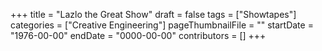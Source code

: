 +++
title = "Lazlo the Great Show"
draft = false
tags = ["Showtapes"]
categories = ["Creative Engineering"]
pageThumbnailFile = ""
startDate = "1976-00-00"
endDate = "0000-00-00"
contributors = []
+++
